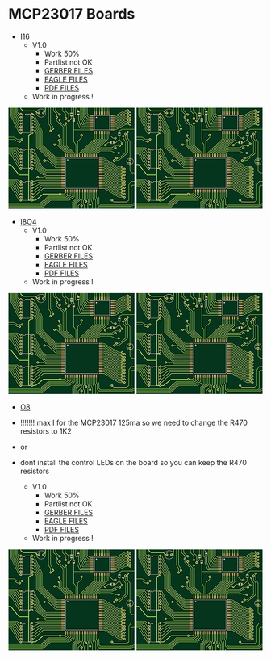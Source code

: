 # MCP23017 Boards
+ [I16](https://github.com/Backkevin/My_LEGO_Project/tree/master/MCP23017%20Boards/I16)
	+ V1.0
		* Work 50%
		* Partlist not OK
		* [GERBER FILES](https://github.com/Backkevin/My_LEGO_Project/tree/master/MCP23017%20Boards/I16/GERBER%20FILES)
		* [EAGLE FILES](https://github.com/Backkevin/My_LEGO_Project/tree/master/MCP23017%20Boards/I16/EAGLE)
		* [PDF FILES](https://github.com/Backkevin/My_LEGO_Project/tree/master/MCP23017%20Boards/I16/PDF)
	+ Work in progress !
<img src="https://github.com/Backkevin/My_LEGO_Project/blob/master/MCP23017 Boards/I16/IMAGE/CPU3.jpg">
<img src="https://github.com/Backkevin/My_LEGO_Project/blob/master/MCP23017 Boards/I16/IMAGE/I16.jpg">

+ [I8O4](https://github.com/Backkevin/My_LEGO_Project/tree/master/MCP23017%20Boards/I8O4)
	+ V1.0
		* Work 50%
		* Partlist not OK
		* [GERBER FILES](https://github.com/Backkevin/My_LEGO_Project/tree/master/MCP23017%20Boards/I8O4/GERBER%20FILES)
		* [EAGLE FILES](https://github.com/Backkevin/My_LEGO_Project/tree/master/MCP23017%20Boards/I8O4/EAGLE)
		* [PDF FILES](https://github.com/Backkevin/My_LEGO_Project/tree/master/MCP23017%20Boards/I8O4/PDF)
	+ Work in progress !
<img src="https://github.com/Backkevin/My_LEGO_Project/blob/master/MCP23017 Boards/I8O4/IMAGE/CPU3.jpg">
<img src="https://github.com/Backkevin/My_LEGO_Project/blob/master/MCP23017 Boards/I8O4/IMAGE/I8O4.jpg">

+ [O8](https://github.com/Backkevin/My_LEGO_Project/tree/master/MCP23017%20Boards/O8)
	
+ !!!!!!!  max I for the MCP23017 125ma  so we need to change the R470 resistors to 1K2 
+ or
+ dont install the control LEDs on the board so you can keep the R470 resistors

	+ V1.0
		* Work 50%
		* Partlist not OK
		* [GERBER FILES](https://github.com/Backkevin/My_LEGO_Project/tree/master/MCP23017%20Boards/O8/GERBER%20FILES)
		* [EAGLE FILES](https://github.com/Backkevin/My_LEGO_Project/tree/master/MCP23017%20Boards/O8/EAGLE)
		* [PDF FILES](https://github.com/Backkevin/My_LEGO_Project/tree/master/MCP23017%20Boards/O8/PDF)
	+ Work in progress !
<img src="https://github.com/Backkevin/My_LEGO_Project/blob/master/MCP23017 Boards/O8/IMAGE/CPU3.jpg">
<img src="https://github.com/Backkevin/My_LEGO_Project/blob/master/MCP23017 Boards/O8/IMAGE/O8.jpg">


